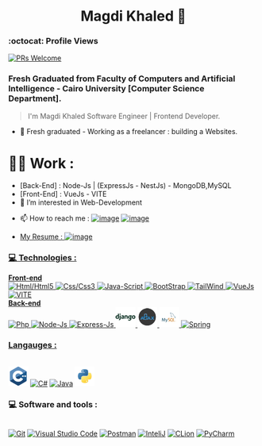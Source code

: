 
<!--
**Magdi-khaled/Magdi-Khaled** is a ✨ _special_ ✨ repository because its `README.md` (this file) appears on your GitHub profile.

Here are some ideas to get you started:

- 🔭 I’m currently working on ...
- 🌱 I’m currently learning ...
- 👯 I’m looking to collaborate on ...
- 🤔 I’m looking for help with ...
- 💬 Ask me about ...
- 📫 How to reach me: ...
- 😄 Pronouns: ...
- ⚡ Fun fact: ...
-->
<h1 align = 'center'>Magdi Khaled 👋</h1>

### :octocat: Profile Views

[![PRs Welcome](https://komarev.com/ghpvc/?username=Magdi-khaled&label=Profile%20views&color=0e75b6&style=flat)](https://github.com/Magdi-khaled)
### Fresh Graduated from Faculty of Computers and Artificial Intelligence - Cairo University [Computer Science Department].

> I'm Magdi Khaled Software Engineer | Frontend Developer.

- 🔭 Fresh graduated - Working as a freelancer : building a Websites.
# 👨‍💻  Work : 
   - [Back-End] : Node-Js | (ExpressJs - NestJs) - MongoDB,MySQL
   - [Front-End] : VueJs - VITE
- 👀 I’m interested in Web-Development
<!-- - 🎯 Pesonal Portfolio Website: [Portfolio](https://larrymahumot.github.io/) -->
- 📫 How to reach me : <a target="_blank" rel="noopener noreferrer nofollow" href="mailto: magdikhaled23s@gmail.com"><img src="https://user-images.githubusercontent.com/112272836/215079596-072098c2-d4b9-44ff-a327-489ca029aa75.png" alt="image" style="max-width: 100%;width:40px;height:40px;"></a>  <a target="_blank" rel="noopener noreferrer nofollow" href="https://www.linkedin.com/in/magdi-khaled-2b1b61206/"><img src="https://user-images.githubusercontent.com/112272836/215079502-3d1bf17f-345f-48b0-8276-ff1a1e370742.png" alt="image" style="max-width: 100%;width:40px;height:40px;">

- My Resume : <a target="_blank" rel="noopener noreferrer nofollow" href="https://drive.google.com/file/d/1SSsLyBQYkw12mXeak-mhRJV8F1jzYzNh/view?usp=drive_link"><img src="https://cdn-icons-png.freepik.com/256/16425/16425681.png?semt=ais_hybrid" alt="image" style="max-width: 100%;width:40px;height:40px;">

### 💻 Technologies :
   <div style="margin-left=25px;">
      <div>
        <h4 style="padding:0;margin:0;">Front-end</h4>
         <img width="40px" title = "Html/Html5" src="https://cdn.jsdelivr.net/gh/devicons/devicon/icons/html5/html5-original.svg" /> 
         <img width="40px" title = "Css/Css3" src="https://cdn.jsdelivr.net/gh/devicons/devicon/icons/css3/css3-plain.svg" /> 
         <img width="40px" title = "Java-Script" src="https://cdn.jsdelivr.net/gh/devicons/devicon/icons/javascript/javascript-original.svg" />
         <img width="40px" title = "BootStrap" src="https://user-images.githubusercontent.com/25181517/183898054-b3d693d4-dafb-4808-a509-bab54cf5de34.png" />
         <img width="40px" title = "TailWind" src="https://files.raycast.com/83afy69l6wjib1zd62gya59tpc76" />
         <img width="40px" title = "VueJs" src="https://upload.wikimedia.org/wikipedia/commons/thumb/9/95/Vue.js_Logo_2.svg/1200px-Vue.js_Logo_2.svg.png" />
         <img width="40px" title = "VITE" src="https://upload.wikimedia.org/wikipedia/commons/thumb/f/f1/Vitejs-logo.svg/2078px-Vitejs-logo.svg.png" />
         </div>
        <div>
            <h4 style="padding:0;margin:0;">Back-end</h4>
            <img width="40px" title = "Php" src="https://cdn.jsdelivr.net/gh/devicons/devicon/icons/php/php-original.svg" />
            <img width="40px" title = "Node-Js" src="https://cdn.jsdelivr.net/gh/devicons/devicon/icons/nodejs/nodejs-original.svg" />
            <img width="40px" title = "Express-Js" src="https://adware-technologies.s3.amazonaws.com/uploads/technology/thumbnail/20/express-js.png" />
            <img width="40px" title = "Django" src="https://raw.githubusercontent.com/github/explore/7456fdff59816d37ef383a6c8f32a26ff7332db2/topics/django/django.png" >
            <img width="40px" title = "Ajax" src="https://raw.githubusercontent.com/github/explore/8be26d91eb231fec0b8856359979ac09f27173fd/topics/ajax/ajax.png">
            <img width="40px" title = "MySql" src="https://raw.githubusercontent.com/github/explore/80688e429a7d4ef2fca1e82350fe8e3517d3494d/topics/mysql/mysql.png">
            <img width="40px" title="Spring" src="https://user-images.githubusercontent.com/25181517/117201470-f6d56780-adec-11eb-8f7c-e70e376cfd07.png">
        </div>
        <div>
    </div>
 
### Langauges :
   <p>
      <br>
      <a href="#"><img width="40px" title = "C++" alt="C++" 
                   src="https://raw.githubusercontent.com/github/explore/80688e429a7d4ef2fca1e82350fe8e3517d3494d/topics/cpp/cpp.png"></a>
      <a href="#"><img width="40px" title = "C#" src="https://pbs.twimg.com/media/EUXTLf8XYAEjUgi.png"></a>
      <a href="#"><img width="40px" title = "Java" src="https://user-images.githubusercontent.com/25181517/117201156-9a724800-adec-11eb-9a9d-3cd0f67da4bc.png"></a>
      <a href="#"><img width="40px" title = "Python"src="https://raw.githubusercontent.com/github/explore/80688e429a7d4ef2fca1e82350fe8e3517d3494d/topics/python/python.png"></a>
      <a href="#"></a>
   </p>
      
### 💻 Software and tools :
   <p>
      <br>
      <a href="#"><img title="Git" width= "40px" src="https://user-images.githubusercontent.com/25181517/192108372-f71d70ac-7ae6-4c0d-8395-51d8870c2ef0.png"></a>
      <a href="#"><img title = "Visual Studio Code" width ="40px" alt="Visual Studio Code" src="https://user-images.githubusercontent.com/29654835/27530003-e78876b8-5a13-11e7-8863-83fbdb900f72.png"></a>
      <a href="#"><img title = "Postman" width = "40px" src="https://user-images.githubusercontent.com/25181517/192109061-e138ca71-337c-4019-8d42-4792fdaa7128.png"></a>
      <a href="#"><img title = "InteliJ" width = "40px" src="https://user-images.githubusercontent.com/25181517/192108890-200809d1-439c-4e23-90d3-b090cf9a4eea.png"></a>
      <a href="#"><img title = "CLion" width = "40px" src="https://static-00.iconduck.com/assets.00/jb-clion-icon-256x256-mysjii3d.png"></a>
      <a href="#"><img title = "PyCharm" width = "40px" src="https://static-00.iconduck.com/assets.00/pycharm-icon-512x512-wd58qkwx.png"></a>
   </p>
     

